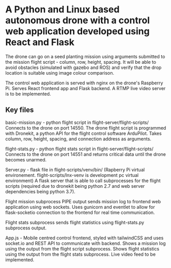 # A Python and Linux based autonomous drone with a control web application developed using React and Flask

The drone can go on a seed planting mission using arguments submitted to the mission flight script - column, row, height, spacing. It will be able to avoid obstacles (simulated with gazebo and ROS) and verify that the drop location is suitable using image colour comparison. 

The control web application is served with nginx on the drone's Raspberry Pi. Serves React frontend app and Flask backend. A RTMP live video server is to be implemented.

## Key files
basic-mission.py - python flight script in flight-server/flight-scripts/
Connects to the drone on port 14550. The drone flight script is programmed with Dronekit, a python API for the flight control software ArduPilot. Takes column, row, height, spacing, and connection address as arguments.

flight-stats.py - python flight stats script in flight-server/flight-scripts/
Connects to the drone on port 14551 and returns critical data until the drone becomes unarmed.

Server.py - flask file in flight-scripts/venv/bin/ (Rapberry Pi virtual environement. flight-scripts/lnx-venv is development pc virtual environment)
A flask server that is able to call subprocesses for the flight scripts (required due to dronekit being python 2.7 and web server dependencies being python 3.7). 

Flight mission subprocess PIPE output sends mission log to frontend web application using web sockets. Uses gunicorn and eventlet to allow for flask-socketio connection to the frontend for real time communication.

Flight stats subprocess sends flight statistics using flight-stats.py subprocess output.

App.js - 
Mobile centred control frontend, styled with tailwindCSS and uses socket.io and REST API to communicate with backend. Shows a mission log using the output from the flight script subprocess. Shows flight statistics using the output from the flight stats subprocess. Live video feed to be implemented.
